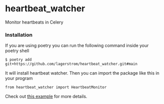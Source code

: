 # heartbeat_watcher
Monitor heartbeats in Celery


### Installation

If you are using poetry you can run the following command inside your poetry shell

`$ poetry add git+https://github.com/lagerstrom/heartbeat_watcher.git#main`

It will install heartbeat watcher. Then you can import the package like this in your program

`from heartbeat_watcher import HeartbeatMonitor`

Check out [this example](https://github.com/lagerstrom/heartbeat_watcher/blob/main/examples/celery.py) for more details.
